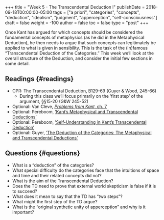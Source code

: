 +++
title = "Week 5 - The Transcendental Deduction I"
publishDate = 2018-09-18T00:00:00-05:00
tags = ["a priori", "categories", "concepts", "deduction", "idealism", "judgment", "apperception", "self-consciousness"]
draft = false
weight = -100
author = false
toc = false
type = "post"
+++

Once Kant has argued for which concepts should be considered the fundamental
concepts of metaphysics (as he did in the Metaphysical Deduction), he then
needs to argue that such concepts can legitimately be applied to what is given
in sensibility. This is the task of the (in)famous &ldquo;Transcendental Deduction
of the Categories.&rdquo; This week we&rsquo;ll look at the overall structure of the
Deduction, and consider the initial few sections in some detail.


## Readings {#readings}

-   CPR: The Transcendental Deduction, B129-69 (Guyer & Wood, 245-66)
    -   During this class we&rsquo;ll focus primarily on the &rsquo;first step&rsquo; of the
        argument, §§15-20 (G&W 245-52)
-   Optional: Van Cleve, [_Problems from Kant_, ch. 7](https://www.dropbox.com/s/kulr5ox6486r4gk/vancleve1999-ch7%5FExperience%5Fand%5FObjects.pdf?dl=0)
-   Optional: Pereboom, [&rsquo;Kant&rsquo;s Metaphysical and Transcendental Deductions&rsquo;](https://www.dropbox.com/s/bn49z2qpffkq5uv/pereboom2006.pdf?dl=0)
-   Optional: Pereboom, [&rsquo;Self-Understanding in Kant&rsquo;s Transcendental Deduction&rsquo;](https://www.dropbox.com/s/e8c8jq3e380a3hb/pereboom1995.pdf?dl=0)
-   Optional: Guyer, [&rsquo;The Deduction of the Categories: The Metaphysical and Transcendental Deductions&rsquo;](https://www.dropbox.com/s/fu32owtdal7ldx9/guyer2010a.pdf?dl=0)


## Questions {#questions}

-   What is a &ldquo;deduction&rdquo; of the categories?
-   What special difficulty do the categories face that the intuitions of space and time and their related concepts did not?
-   What is the aim of the Transcendental Deduction?
-   Does the TD need to prove that external world skepticism is false if it is
    to succeed?
-   What does it mean to say that the TD has &ldquo;two steps&rdquo;?
-   What might the first step of the TD argue?
-   What is the &ldquo;original synthetic unity of apperception&rdquo; and why is it important?
